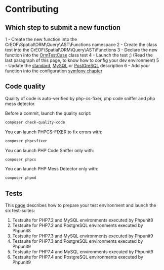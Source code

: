 Contributing
============

## Which step to submit a new function

1 - Create the new function into the CrEOF\Spatial\ORM\Query\AST\Functions namespace
2 - Create the class test into the CrEOF\Spatial\ORM\Query\AST\Functions
3 - Declare the new function into the [OrmTestCase](./tests/CrEOF/Spatial/Tests/OrmTestCase.php) class test
4 - Launch the test ;) (Read the last paragraph of this page, to know how to config your dev environment)
5 - Update the [standard](doc/common.md), [MySQL](doc/mysql.md) or [PostGreSQL](doc/postgresql.md) description
6 - Add your function into the configuration [symfony chapter](doc/configuration/configuration.md) 

## Code quality
Quality of code is auto-verified by php-cs-fixer, php code sniffer and php mess detector.

Before a commit, launch the quality script:

```bash
composer check-quality-code
```

You can launch PHPCS-FIXER to fix errors with:
```bash
composer phpcsfixer
```

You can launch PHP Code Sniffer only with:
```bash
composer phpcs
```

You can launch PHP Mess Detector only with:
```bash
composer phpmd
```

## Tests

This [page](./doc/test.md) describes how to prepare your test environment and launch the six test-suites:
1. Testsuite for PHP7.2 and MySQL environments executed by Phpunit8
2. Testsuite for PHP7.2 and PostgreSQL environments executed by Phpunit8
3. Testsuite for PHP7.3 and MySQL environments executed by Phpunit9
4. Testsuite for PHP7.3 and PostgreSQL environments executed by Phpunit9
5. Testsuite for PHP7.4 and MySQL environments executed by Phpunit9
6. Testsuite for PHP7.4 and PostgreSQL environments executed by Phpunit9
